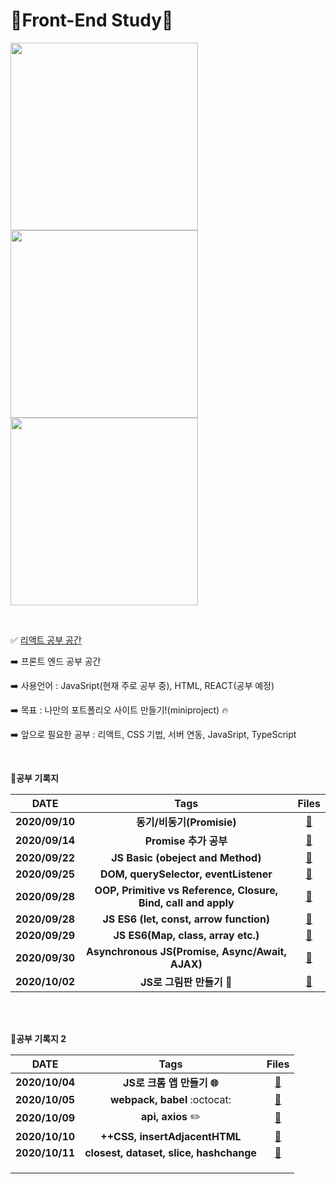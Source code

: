 # 🍓Front-End Study🍓

<img src = "https://user-images.githubusercontent.com/48006103/94125371-38825500-fe91-11ea-9108-6877a74e2b7f.png" width ="300" height = "300"> <img src="https://user-images.githubusercontent.com/48006103/96627068-4cfc2500-134b-11eb-9782-90a5e4b0a116.png" width=300px height=300px><img src="https://user-images.githubusercontent.com/48006103/97319793-8b946100-18b0-11eb-938a-90aacea82c1d.png" width=300px height=300px>

</br>





✅ [리액트 공부 공간](https://github.com/holim0/Front_End_Study/tree/master/React_WorkSpace🔵)

:arrow_right:  프론트 엔드 공부 공간

:arrow_right:  사용언어 :  JavaSript(현재 주로 공부 중), HTML, REACT(공부 예정)

:arrow_right:  목표 : 나만의 포트폴리오 사이트 만들기!(miniproject) :fire:

:arrow_right: 앞으로 필요한 공부 : 리액트, CSS 기법, 서버 연동, JavaSript, TypeScript

</br> 



:book:**공부 기록지**

|      DATE      |                             Tags                             |                            Files                             |
| :------------: | :----------------------------------------------------------: | :----------------------------------------------------------: |
| **2020/09/10** |                  **동기/비동기(Promisie)**                   | **[:floppy_disk:](https://github.com/holim0/Front_End_Study/blob/master/README_Directory/JS/20200910.md)** |
| **2020/09/14** |                    **Promise 추가 공부**                     | **[:floppy_disk:](https://github.com/holim0/Front_End_Study/blob/master/README_Directory/JS/20200914.md)** |
| **2020/09/22** |              **JS Basic (obeject and Method)**               | **[:floppy_disk:](https://github.com/holim0/Front_End_Study/blob/master/README_Directory/JS/20200922.md)** |
| **2020/09/25** |            **DOM, querySelector, eventListener**             | **[:floppy_disk:](https://github.com/holim0/Front_End_Study/blob/master/README_Directory/JS/20200925.md)** |
| **2020/09/28** | **OOP, Primitive vs Reference, Closure, Bind, call and apply** | [:floppy_disk:](https://github.com/holim0/Front_End_Study/blob/master/README_Directory/JS/20200928.md) |
| **2020/09/28** |           **JS ES6 (let, const, arrow function)**            | [:floppy_disk:](https://github.com/holim0/Front_End_Study/blob/master/README_Directory/JS/20200928-1.md) |
| **2020/09/29** |              **JS ES6(Map, class, array etc.)**              | [:floppy_disk:](https://github.com/holim0/Front_End_Study/blob/master/README_Directory/JS/20200929.md) |
| **2020/09/30** |       **Asynchronous JS(Promise, Async/Await, AJAX)**        | [:floppy_disk:](https://github.com/holim0/Front_End_Study/blob/master/README_Directory/JS/20200930.md) |
| **2020/10/02** |                 **JS로 그림판 만들기 :art:**                 | [:floppy_disk:](https://github.com/holim0/Front_End_Study/blob/master/README_Directory/JS/20201002.md) |

</br>

</br>



:book:**공부 기록지 2**

|      DATE      |                      Tags                      |                            Files                             |
| :------------: | :--------------------------------------------: | :----------------------------------------------------------: |
| **2020/10/04** | **JS로 크롬 앱 만들기 :globe_with_meridians:** | [:floppy_disk:](https://github.com/holim0/Front_End_Study/blob/master/README_Directory/JS/20201004.md) |
| **2020/10/05** |          **webpack, babel** :octocat:          | [:floppy_disk:](https://github.com/holim0/Front_End_Study/blob/master/README_Directory/JS/20201005.md) |
| **2020/10/09** |            **api, axios** :pencil2:            | [:floppy_disk:](https://github.com/holim0/Front_End_Study/blob/master/README_Directory/JS/20201009.md) |
| **2020/10/10** |         **++CSS, insertAdjacentHTML**          | [:floppy_disk:](https://github.com/holim0/Front_End_Study/blob/master/README_Directory/JS/20201010.md) |
| **2020/10/11** |    **closest, dataset, slice, hashchange**     | [:floppy_disk:](https://github.com/holim0/Front_End_Study/blob/master/README_Directory/JS/20201011.md) |
|                |                                                |                                                              |
|                |                                                |                                                              |
|                |                                                |                                                              |

</br>

</br>

